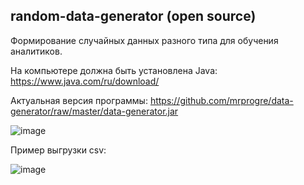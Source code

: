 random-data-generator (open source)
----

Формирование случайных данных разного типа для обучения аналитиков.

На компьютере должна быть установлена Java: 
https://www.java.com/ru/download/

Актуальная версия программы: 
https://github.com/mrprogre/data-generator/raw/master/data-generator.jar

![image](https://user-images.githubusercontent.com/45883640/187201285-aa876bd4-d6bc-4534-b272-c86e9ae69add.png)


Пример выгрузки csv:

![image](https://user-images.githubusercontent.com/45883640/187154713-dc6fa3c1-83b0-4c7d-9cf3-a9da86c612be.png)

